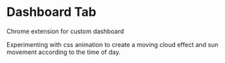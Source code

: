 # Dashboard Tab
Chrome extension for custom dashboard

Experimenting with css animation to create a moving cloud effect and sun movement according to the time of day.
